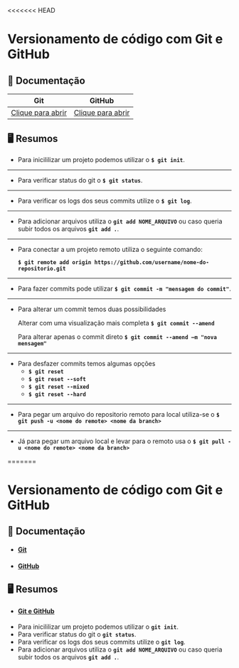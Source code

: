 <<<<<<< HEAD


# Versionamento de código com Git e GitHub

## 📘 Documentação
| Git                       | GitHub                      |
|---------------------------|-----------------------------|
| [Clique para abrir](https://git-scm.com/docs/) | [Clique para abrir](https://docs.github.com/pt) |

## 🖥️ Resumos
- Para inicililizar um projeto podemos utilizar o __`$ git init`__.
___
- Para verificar status do git o __`$ git status`__.
___
- Para verificar os logs dos seus commits utilize o  __`$ git log`__.
___
- Para adicionar arquivos utiliza o __`git add NOME_ARQUIVO`__ ou caso queria subir todos os arquivos  __`git add .`__.
___
- Para conectar a um projeto remoto utiliza o seguinte comando:
    
    __`$ git remote add origin https://github.com/username/nome-do-repositorio.git`__
___
- Para fazer commits pode utilizar __`$ git commit -m "mensagem do commit"`__.
___
- Para alterar um commit temos duas possibilidades

    Alterar com uma visualização mais completa  __`$ git commit --amend`__ 

    Para alterar apenas o commit direto __`$ git commit --amend –m "nova mensagem"`__ 
___
- Para desfazer commits temos algumas opções
    - __`$ git reset`__
    - __`$ git reset --soft`__
    - __`$ git reset --mixed`__
    - __`$ git reset --hard`__
___
- Para pegar um arquivo do repositorio remoto para local utiliza-se o  __`$ git push -u <nome do remote> <nome da branch>`__
___
- Já para pegar um arquivo local e levar para o remoto usa o __`$ git pull -u <nome do remote> <nome da branch>`__

 
=======
# Versionamento de código com Git e GitHub

## 📘 Documentação
- #### [Git](https://git-scm.com/docs/)
- #### [GitHub](https://docs.github.com/pt)

## 🖥️ Resumos
- #### [Git e GitHub](https://git-scm.com/docs/)
- Para inicililizar um projeto podemos utilizar o __`git init`__.
- Para verificar status do git o __`git status`__.
- Para verificar os logs dos seus commits utilize o  __`git log`__.
- Para adicionar arquivos utiliza o __`git add NOME_ARQUIVO`__ ou caso queria subir todos os arquivos  __`git add .`__.

